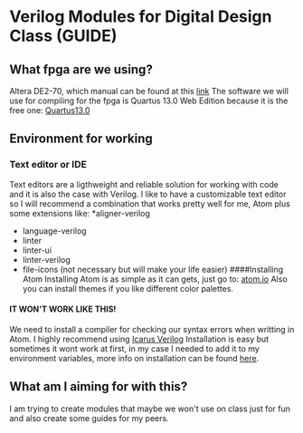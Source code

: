 # Verilog Modules for Digital Design Class (GUIDE)
## What fpga are we using?
Altera DE2-70, which manual can be found at this [link](https://www.terasic.com.tw/attachment/archive/226/DE2_70_User_manual_v105.pdf)
The software we will use for compiling for the fpga is Quartus 13.0 Web Edition because it is the free one:
[Quartus13.0](http://download.altera.com/akdlm/software/acdsinst/13.0sp1/232/ib_installers/QuartusSetupWeb-13.0.1.232.exe)
## Environment for working
### Text editor or IDE
Text editors are a ligthweight and reliable solution for working with code and it is also the case with Verilog.
I like to have a customizable text editor so I will recommend a combination that works pretty well for me, Atom plus some extensions like:
*aligner-verilog
* language-verilog
* linter
* linter-ui
* linter-verilog
* file-icons (not necessary but will make your life easier)
####Installing Atom
Installing Atom is as simple as it can gets, just go to: [atom.io](atom.io)
Also you can install themes if you like different color palettes.
#### IT WON'T WORK LIKE THIS!
We need to install a compiler for checking our syntax errors when writting in Atom. I highly recommend using [Icarus Verilog](http://iverilog.icarus.com/)
Installation is easy but sometimes it wont work at first, in my case I needed to add it to my environment variables, more info on installation can be found [here](http://www.swarthmore.edu/NatSci/mzucker1/e15_f2014/iverilog.html).
## What am I aiming for with this?
I am trying to create modules that maybe we won't use on class just for fun and also create some guides for my peers.
